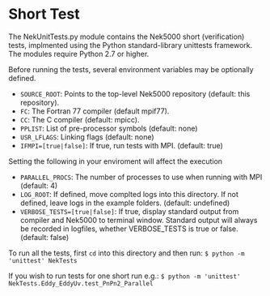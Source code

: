 Short Test
========


The NekUnitTests.py module contains the Nek5000 short (verification) tests, implmented 
using the Python standard-library unittests framework.  The modules require 
Python 2.7 or higher.  


Before running the tests, several environment variables may be optionally defined.

* `SOURCE_ROOT`: Points to the top-level Nek5000 repository (default: this repository).
* `FC`: The Fortran 77 compiler (default mpif77).
* `CC`: The C compiler (default: mpicc).
* `PPLIST`: List of pre-processor symbols (default: none)
* `USR_LFLAGS`: Linking flags (default: none)
* `IFMPI=[true|false]`: If true, run tests with MPI. (default: true)

Setting the following in your enviroment will affect the execution

* `PARALLEL_PROCS`: The number of processes to use when running with MPI
  (default: 4)
* `LOG_ROOT`: If defined, move complted logs into this directory.  If not defined,
  leave logs in the example folders.  (default: undefined)
* `VERBOSE_TESTS=[true|false]`: If true, display standard output from compiler and
   Nek5000 to terminal window.  Standard output will always be recorded in
   logfiles, whether VERBOSE_TESTS is true or false.  (default: false)


To run all the tests, first `cd` into this directory and then run:
`$ python -m 'unittest' NekTests`

If you wish to run tests for one short run e.g.:
`$ python -m 'unittest' NekTests.Eddy_EddyUv.test_PnPn2_Parallel`
